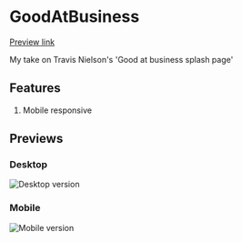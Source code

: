 # GoodAtBusiness
[Preview link](http://mark-eriksson.com/work/designs/SplashPage)

My take on Travis Nielson's 'Good at business splash page'

## Features
1. Mobile responsive

## Previews

### Desktop
![Desktop version](https://markshall.github.io/screenshots/GoodAtBusiness/desktop.png)

### Mobile
![Mobile version](https://markshall.github.io/screenshots/GoodAtBusiness/mobile.png)

